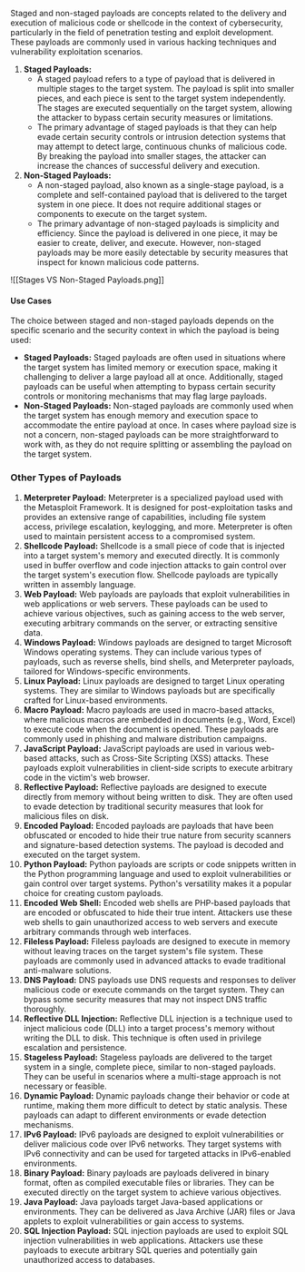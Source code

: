 Staged and non-staged payloads are concepts related to the delivery and execution of malicious code or shellcode in the context of cybersecurity, particularly in the field of penetration testing and exploit development. These payloads are commonly used in various hacking techniques and vulnerability exploitation scenarios.

1. **Staged Payloads:** 
	- A staged payload refers to a type of payload that is delivered in multiple stages to the target system. The payload is split into smaller pieces, and each piece is sent to the target system independently. The stages are executed sequentially on the target system, allowing the attacker to bypass certain security measures or limitations.
	- The primary advantage of staged payloads is that they can help evade certain security controls or intrusion detection systems that may attempt to detect large, continuous chunks of malicious code. By breaking the payload into smaller stages, the attacker can increase the chances of successful delivery and execution.
2. **Non-Staged Payloads:** 
	- A non-staged payload, also known as a single-stage payload, is a complete and self-contained payload that is delivered to the target system in one piece. It does not require additional stages or components to execute on the target system.
	- The primary advantage of non-staged payloads is simplicity and efficiency. Since the payload is delivered in one piece, it may be easier to create, deliver, and execute. However, non-staged payloads may be more easily detectable by security measures that inspect for known malicious code patterns.

![[Stages VS Non-Staged Payloads.png]]

#### Use Cases
The choice between staged and non-staged payloads depends on the specific scenario and the security context in which the payload is being used:

- **Staged Payloads:** Staged payloads are often used in situations where the target system has limited memory or execution space, making it challenging to deliver a large payload all at once. Additionally, staged payloads can be useful when attempting to bypass certain security controls or monitoring mechanisms that may flag large payloads.
- **Non-Staged Payloads:** Non-staged payloads are commonly used when the target system has enough memory and execution space to accommodate the entire payload at once. In cases where payload size is not a concern, non-staged payloads can be more straightforward to work with, as they do not require splitting or assembling the payload on the target system.

### Other Types of Payloads
1. **Meterpreter Payload:** Meterpreter is a specialized payload used with the Metasploit Framework. It is designed for post-exploitation tasks and provides an extensive range of capabilities, including file system access, privilege escalation, keylogging, and more. Meterpreter is often used to maintain persistent access to a compromised system.
2. **Shellcode Payload:** Shellcode is a small piece of code that is injected into a target system's memory and executed directly. It is commonly used in buffer overflow and code injection attacks to gain control over the target system's execution flow. Shellcode payloads are typically written in assembly language.
3. **Web Payload:** Web payloads are payloads that exploit vulnerabilities in web applications or web servers. These payloads can be used to achieve various objectives, such as gaining access to the web server, executing arbitrary commands on the server, or extracting sensitive data.
4. **Windows Payload:** Windows payloads are designed to target Microsoft Windows operating systems. They can include various types of payloads, such as reverse shells, bind shells, and Meterpreter payloads, tailored for Windows-specific environments.
5. **Linux Payload:** Linux payloads are designed to target Linux operating systems. They are similar to Windows payloads but are specifically crafted for Linux-based environments.
6. **Macro Payload:** Macro payloads are used in macro-based attacks, where malicious macros are embedded in documents (e.g., Word, Excel) to execute code when the document is opened. These payloads are commonly used in phishing and malware distribution campaigns.
7. **JavaScript Payload:** JavaScript payloads are used in various web-based attacks, such as Cross-Site Scripting (XSS) attacks. These payloads exploit vulnerabilities in client-side scripts to execute arbitrary code in the victim's web browser.
8. **Reflective Payload:** Reflective payloads are designed to execute directly from memory without being written to disk. They are often used to evade detection by traditional security measures that look for malicious files on disk.
9. **Encoded Payload:** Encoded payloads are payloads that have been obfuscated or encoded to hide their true nature from security scanners and signature-based detection systems. The payload is decoded and executed on the target system.
10. **Python Payload:** Python payloads are scripts or code snippets written in the Python programming language and used to exploit vulnerabilities or gain control over target systems. Python's versatility makes it a popular choice for creating custom payloads.
11. **Encoded Web Shell:** Encoded web shells are PHP-based payloads that are encoded or obfuscated to hide their true intent. Attackers use these web shells to gain unauthorized access to web servers and execute arbitrary commands through web interfaces.
12. **Fileless Payload:** Fileless payloads are designed to execute in memory without leaving traces on the target system's file system. These payloads are commonly used in advanced attacks to evade traditional anti-malware solutions.
13. **DNS Payload:** DNS payloads use DNS requests and responses to deliver malicious code or execute commands on the target system. They can bypass some security measures that may not inspect DNS traffic thoroughly.
14. **Reflective DLL Injection:** Reflective DLL injection is a technique used to inject malicious code (DLL) into a target process's memory without writing the DLL to disk. This technique is often used in privilege escalation and persistence.
15. **Stageless Payload:** Stageless payloads are delivered to the target system in a single, complete piece, similar to non-staged payloads. They can be useful in scenarios where a multi-stage approach is not necessary or feasible.
16. **Dynamic Payload:** Dynamic payloads change their behavior or code at runtime, making them more difficult to detect by static analysis. These payloads can adapt to different environments or evade detection mechanisms.
17. **IPv6 Payload:** IPv6 payloads are designed to exploit vulnerabilities or deliver malicious code over IPv6 networks. They target systems with IPv6 connectivity and can be used for targeted attacks in IPv6-enabled environments.
18. **Binary Payload:** Binary payloads are payloads delivered in binary format, often as compiled executable files or libraries. They can be executed directly on the target system to achieve various objectives.
19. **Java Payload:** Java payloads target Java-based applications or environments. They can be delivered as Java Archive (JAR) files or Java applets to exploit vulnerabilities or gain access to systems.
20. **SQL Injection Payload:** SQL injection payloads are used to exploit SQL injection vulnerabilities in web applications. Attackers use these payloads to execute arbitrary SQL queries and potentially gain unauthorized access to databases.